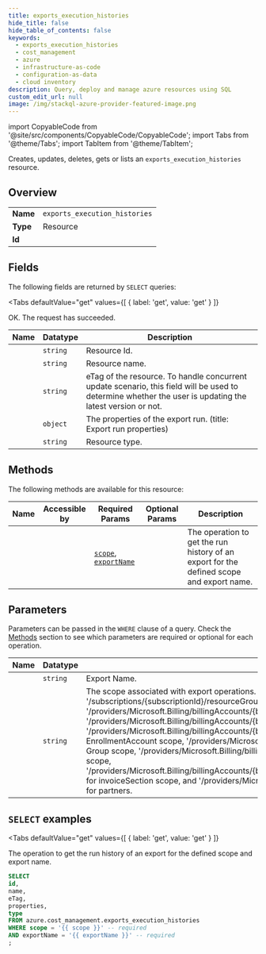 ```yaml
--- 
title: exports_execution_histories
hide_title: false
hide_table_of_contents: false
keywords:
  - exports_execution_histories
  - cost_management
  - azure
  - infrastructure-as-code
  - configuration-as-data
  - cloud inventory
description: Query, deploy and manage azure resources using SQL
custom_edit_url: null
image: /img/stackql-azure-provider-featured-image.png
---
```


import CopyableCode from '@site/src/components/CopyableCode/CopyableCode';
import Tabs from '@theme/Tabs';
import TabItem from '@theme/TabItem';

Creates, updates, deletes, gets or lists an <code>exports_execution_histories</code> resource.

## Overview
<table><tbody>
<tr><td><b>Name</b></td><td><code>exports_execution_histories</code></td></tr>
<tr><td><b>Type</b></td><td>Resource</td></tr>
<tr><td><b>Id</b></td><td><CopyableCode code="azure.cost_management.exports_execution_histories" /></td></tr>
</tbody></table>

## Fields

The following fields are returned by `SELECT` queries:

<Tabs
    defaultValue="get"
    values={[
        { label: 'get', value: 'get' }
    ]}
>
<TabItem value="get">

OK. The request has succeeded.

<table>
<thead>
    <tr>
    <th>Name</th>
    <th>Datatype</th>
    <th>Description</th>
    </tr>
</thead>
<tbody>
<tr>
    <td><CopyableCode code="id" /></td>
    <td><code>string</code></td>
    <td>Resource Id.</td>
</tr>
<tr>
    <td><CopyableCode code="name" /></td>
    <td><code>string</code></td>
    <td>Resource name.</td>
</tr>
<tr>
    <td><CopyableCode code="eTag" /></td>
    <td><code>string</code></td>
    <td>eTag of the resource. To handle concurrent update scenario, this field will be used to determine whether the user is updating the latest version or not.</td>
</tr>
<tr>
    <td><CopyableCode code="properties" /></td>
    <td><code>object</code></td>
    <td>The properties of the export run. (title: Export run properties)</td>
</tr>
<tr>
    <td><CopyableCode code="type" /></td>
    <td><code>string</code></td>
    <td>Resource type.</td>
</tr>
</tbody>
</table>
</TabItem>
</Tabs>

## Methods

The following methods are available for this resource:

<table>
<thead>
    <tr>
    <th>Name</th>
    <th>Accessible by</th>
    <th>Required Params</th>
    <th>Optional Params</th>
    <th>Description</th>
    </tr>
</thead>
<tbody>
<tr>
    <td><a href="#get"><CopyableCode code="get" /></a></td>
    <td><CopyableCode code="select" /></td>
    <td><a href="#parameter-scope"><code>scope</code></a>, <a href="#parameter-exportName"><code>exportName</code></a></td>
    <td></td>
    <td>The operation to get the run history of an export for the defined scope and export name.</td>
</tr>
</tbody>
</table>

## Parameters

Parameters can be passed in the `WHERE` clause of a query. Check the [Methods](#methods) section to see which parameters are required or optional for each operation.

<table>
<thead>
    <tr>
    <th>Name</th>
    <th>Datatype</th>
    <th>Description</th>
    </tr>
</thead>
<tbody>
<tr id="parameter-exportName">
    <td><CopyableCode code="exportName" /></td>
    <td><code>string</code></td>
    <td>Export Name.</td>
</tr>
<tr id="parameter-scope">
    <td><CopyableCode code="scope" /></td>
    <td><code>string</code></td>
    <td>The scope associated with export operations. This includes '/subscriptions/&#123;subscriptionId&#125;/' for subscription scope, '/subscriptions/&#123;subscriptionId&#125;/resourceGroups/&#123;resourceGroupName&#125;' for resourceGroup scope, '/providers/Microsoft.Billing/billingAccounts/&#123;billingAccountId&#125;' for Billing Account scope and '/providers/Microsoft.Billing/billingAccounts/&#123;billingAccountId&#125;/departments/&#123;departmentId&#125;' for Department scope, '/providers/Microsoft.Billing/billingAccounts/&#123;billingAccountId&#125;/enrollmentAccounts/&#123;enrollmentAccountId&#125;' for EnrollmentAccount scope, '/providers/Microsoft.Management/managementGroups/&#123;managementGroupId&#125; for Management Group scope, '/providers/Microsoft.Billing/billingAccounts/&#123;billingAccountId&#125;/billingProfiles/&#123;billingProfileId&#125;' for billingProfile scope, '/providers/Microsoft.Billing/billingAccounts/&#123;billingAccountId&#125;/billingProfiles/&#123;billingProfileId&#125;/invoiceSections/&#123;invoiceSectionId&#125;' for invoiceSection scope, and '/providers/Microsoft.Billing/billingAccounts/&#123;billingAccountId&#125;/customers/&#123;customerId&#125;' specific for partners.</td>
</tr>
</tbody>
</table>

## `SELECT` examples

<Tabs
    defaultValue="get"
    values={[
        { label: 'get', value: 'get' }
    ]}
>
<TabItem value="get">

The operation to get the run history of an export for the defined scope and export name.

```sql
SELECT
id,
name,
eTag,
properties,
type
FROM azure.cost_management.exports_execution_histories
WHERE scope = '{{ scope }}' -- required
AND exportName = '{{ exportName }}' -- required
;
```
</TabItem>
</Tabs>

